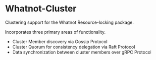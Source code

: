 # Whatnot-Cluster

Clustering support for the Whatnot Resource-locking package.

Incorporates three primary areas of functionality.

* Cluster Member discovery via Gossip Protocol
* Cluster Quorum for consistency delegation via Raft Protocol
* Data synchronization between cluster members over gRPC Protocol
